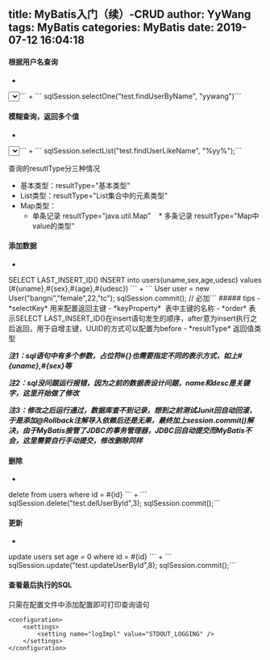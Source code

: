 title: MyBatis入门（续）-CRUD
author: YyWang
tags: MyBatis
categories: MyBatis
date: 2019-07-12 16:04:18
---
#### 根据用户名查询
+ ```
<select id="findUserByName" parameterType="java.lang.String" resultType="com.example.mybatisdemo.bean.User">
        SELECT * FROM users WHERE name = #{VALUE}
    </select>```
+ ```
sqlSession.selectOne("test.findUserByName", "yywang")```

#### 模糊查询，返回多个值
+ ```
<select id="findUserLikeName" parameterType="java.lang.String" resultType="com.example.mybatisdemo.bean.User">
        SELECT * FROM users WHERE name like #{VALUE}
    </select>```
+ ```
sqlSession.selectList("test.findUserLikeName", "%yy%");```

查询的resutlType分三种情况
* 基本类型：resultType="基本类型"
* List类型：resultType="List集合中的元素类型"
* Map类型：
	* 单条记录 resultType="java.util.Map"
    * 多条记录 resultType="Map中value的类型"



#### 添加数据
+ ```
<insert id="insertUser" parameterType="com.example.mybatisdemo.bean.User">
        <selectKey keyProperty="id" order="AFTER" resultType="int">
            SELECT LAST_INSERT_ID()
        </selectKey>
        INSERT into users(uname,sex,age,udesc) values (#{uname},#{sex},#{age},#{udesc})
    </insert>```
+ ```
 User user = new User("bangni","female",22,"tc");
 sqlSession.commit(); // 必加```
 ##### tips
 - *selectKey* 用来配置返回主键 
 - *keyProperty*  表中主键的名称
 - *order* 表示SELECT LAST_INSERT_ID()在insert语句发生的顺序，after意为insert执行之后返回，用于自增主键，UUID的方式可以配置为before
 - *resultType* 返回值类型
 
 ***注1：sql语句中有多个参数，占位符#{}也需要指定不同的表示方式，如上#{uname},#{sex}等***
 
 ***注2：sql没问题运行报错，因为之前的数据表设计问题，name和desc是关键字，这里开始做了修改***
 
 ***注3：修改之后运行通过，数据库查不到记录，想到之前测试Junit回自动回滚，于是添加@Rollback注解导入依赖后还是无果，最终加上session.commit()解决，由于MyBatis接管了JDBC的事务管理器，JDBC回自动提交而MyBatis不会，这里需要自行手动提交，修改删除同样***
 
#### 删除
+ ```
<delete id="delUserById" parameterType="int">
        delete from users where id = #{id}
    </delete>
```
+ ```
sqlSession.delete("test.delUserById",3);
  sqlSession.commit();```
  
#### 更新
+ ```
<update id="updateUserById" parameterType="int">
        update users set age = 0 where id = #{id}
    </update>```
+ ```
sqlSession.update("test.updateUserById",8);
  sqlSession.commit();```
  
#### 查看最后执行的SQL
只需在配置文件中添加配置即可打印查询语句
```
<configuration>
    <settings>
        <setting name="logImpl" value="STDOUT_LOGGING" />
    </settings>
</configuration>
```